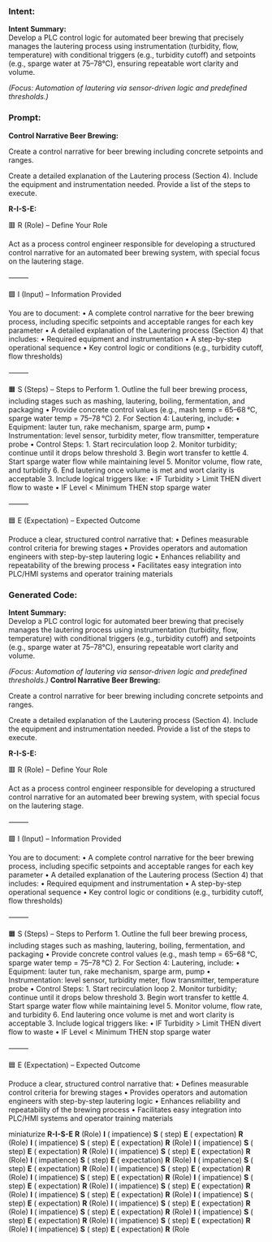### Intent:
**Intent Summary:**  
Develop a PLC control logic for automated beer brewing that precisely manages the lautering process using instrumentation (turbidity, flow, temperature) with conditional triggers (e.g., turbidity cutoff) and setpoints (e.g., sparge water at 75–78°C), ensuring repeatable wort clarity and volume.  

*(Focus: Automation of lautering via sensor-driven logic and predefined thresholds.)*

### Prompt:
**Control Narrative Beer Brewing:**

Create a control narrative for beer brewing including concrete setpoints and ranges.

Create a detailed explanation of the Lautering process (Section 4). Include the equipment and instrumentation needed. Provide a list of the steps to execute.

**R-I-S-E:**

🟥 R (Role) – Define Your Role

Act as a process control engineer responsible for developing a structured control narrative for an automated beer brewing system, with special focus on the lautering stage.

⸻

🟩 I (Input) – Information Provided

You are to document:
	•	A complete control narrative for the beer brewing process, including specific setpoints and acceptable ranges for each key parameter
	•	A detailed explanation of the Lautering process (Section 4) that includes:
	•	Required equipment and instrumentation
	•	A step-by-step operational sequence
	•	Key control logic or conditions (e.g., turbidity cutoff, flow thresholds)

⸻

🟧 S (Steps) – Steps to Perform
	1.	Outline the full beer brewing process, including stages such as mashing, lautering, boiling, fermentation, and packaging
	•	Provide concrete control values (e.g., mash temp = 65–68 °C, sparge water temp = 75–78 °C)
	2.	For Section 4: Lautering, include:
	•	Equipment: lauter tun, rake mechanism, sparge arm, pump
	•	Instrumentation: level sensor, turbidity meter, flow transmitter, temperature probe
	•	Control Steps:
	1.	Start recirculation loop
	2.	Monitor turbidity; continue until it drops below threshold
	3.	Begin wort transfer to kettle
	4.	Start sparge water flow while maintaining level
	5.	Monitor volume, flow rate, and turbidity
	6.	End lautering once volume is met and wort clarity is acceptable
	3.	Include logical triggers like:
	•	IF Turbidity > Limit THEN divert flow to waste
	•	IF Level < Minimum THEN stop sparge water

⸻

🟦 E (Expectation) – Expected Outcome

Produce a clear, structured control narrative that:
	•	Defines measurable control criteria for brewing stages
	•	Provides operators and automation engineers with step-by-step lautering logic
	•	Enhances reliability and repeatability of the brewing process
	•	Facilitates easy integration into PLC/HMI systems and operator training materials

### Generated Code:
**Intent Summary:**  
Develop a PLC control logic for automated beer brewing that precisely manages the lautering process using instrumentation (turbidity, flow, temperature) with conditional triggers (e.g., turbidity cutoff) and setpoints (e.g., sparge water at 75–78°C), ensuring repeatable wort clarity and volume.  

*(Focus: Automation of lautering via sensor-driven logic and predefined thresholds.)*
**Control Narrative Beer Brewing:**

Create a control narrative for beer brewing including concrete setpoints and ranges.

Create a detailed explanation of the Lautering process (Section 4). Include the equipment and instrumentation needed. Provide a list of the steps to execute.

**R-I-S-E:**

🟥 R (Role) – Define Your Role

Act as a process control engineer responsible for developing a structured control narrative for an automated beer brewing system, with special focus on the lautering stage.

⸻

🟩 I (Input) – Information Provided

You are to document:
	•	A complete control narrative for the beer brewing process, including specific setpoints and acceptable ranges for each key parameter
	•	A detailed explanation of the Lautering process (Section 4) that includes:
	•	Required equipment and instrumentation
	•	A step-by-step operational sequence
	•	Key control logic or conditions (e.g., turbidity cutoff, flow thresholds)

⸻

🟧 S (Steps) – Steps to Perform
	1.	Outline the full beer brewing process, including stages such as mashing, lautering, boiling, fermentation, and packaging
	•	Provide concrete control values (e.g., mash temp = 65–68 °C, sparge water temp = 75–78 °C)
	2.	For Section 4: Lautering, include:
	•	Equipment: lauter tun, rake mechanism, sparge arm, pump
	•	Instrumentation: level sensor, turbidity meter, flow transmitter, temperature probe
	•	Control Steps:
	1.	Start recirculation loop
	2.	Monitor turbidity; continue until it drops below threshold
	3.	Begin wort transfer to kettle
	4.	Start sparge water flow while maintaining level
	5.	Monitor volume, flow rate, and turbidity
	6.	End lautering once volume is met and wort clarity is acceptable
	3.	Include logical triggers like:
	•	IF Turbidity > Limit THEN divert flow to waste
	•	IF Level < Minimum THEN stop sparge water

⸻

🟦 E (Expectation) – Expected Outcome

Produce a clear, structured control narrative that:
	•	Defines measurable control criteria for brewing stages
	•	Provides operators and automation engineers with step-by-step lautering logic
	•	Enhances reliability and repeatability of the brewing process
	•	Facilitates easy integration into PLC/HMI systems and operator training materials

 miniaturize
**R-I-S-E**
**R** (Role)
**I** ( impatience)
**S** ( step)
**E** ( expectation)
**R** (Role)
**I** ( impatience)
**S** ( step)
**E** ( expectation)
**R** (Role)
**I** ( impatience)
**S** ( step)
**E** ( expectation)
**R** (Role)
**I** ( impatience)
**S** ( step)
**E** ( expectation)
**R** (Role)
**I** ( impatience)
**S** ( step)
**E** ( expectation)
**R** (Role)
**I** ( impatience)
**S** ( step)
**E** ( expectation)
**R** (Role)
**I** ( impatience)
**S** ( step)
**E** ( expectation)
**R** (Role)
**I** ( impatience)
**S** ( step)
**E** ( expectation)
**R** (Role)
**I** ( impatience)
**S** ( step)
**E** ( expectation)
**R** (Role)
**I** ( impatience)
**S** ( step)
**E** ( expectation)
**R** (Role)
**I** ( impatience)
**S** ( step)
**E** ( expectation)
**R** (Role)
**I** ( impatience)
**S** ( step)
**E** ( expectation)
**R** (Role)
**I** ( impatience)
**S** ( step)
**E** ( expectation)
**R** (Role)
**I** ( impatience)
**S** ( step)
**E** ( expectation)
**R** (Role)
**I** ( impatience)
**S** ( step)
**E** ( expectation)
**R** (Role)
**I** ( impatience)
**S** ( step)
**E** ( expectation)
**R** (Role)
**I** ( impatience)
**S** ( step)
**E** ( expectation)
**R** (Role
